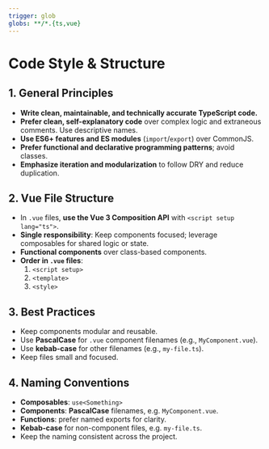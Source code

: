 ```yaml
---
trigger: glob
globs: **/*.{ts,vue}
---
```


# Code Style & Structure

## 1. General Principles

- **Write clean, maintainable, and technically accurate TypeScript code.**
- **Prefer clean, self-explanatory code** over complex logic and extraneous comments. Use descriptive names.
- **Use ES6+ features and ES modules** (`import`/`export`) over CommonJS.
- **Prefer functional and declarative programming patterns**; avoid classes.
- **Emphasize iteration and modularization** to follow DRY and reduce duplication.

## 2. Vue File Structure

- In `.vue` files, **use the Vue 3 Composition API** with `<script setup lang="ts">`.
- **Single responsibility**: Keep components focused; leverage composables for shared logic or state.
- **Functional components** over class-based components.
- **Order in `.vue` files**:
  1. `<script setup>`
  2. `<template>`
  3. `<style>`

## 3. Best Practices

- Keep components modular and reusable.
- Use **PascalCase** for `.vue` component filenames (e.g., `MyComponent.vue`).
- Use **kebab-case** for other filenames (e.g., `my-file.ts`).
- Keep files small and focused.

## 4. Naming Conventions

- **Composables**: `use<Something>`
- **Components**: **PascalCase** filenames, e.g. `MyComponent.vue`.
- **Functions**: prefer named exports for clarity.
- **Kebab-case** for non-component files, e.g. `my-file.ts`.
- Keep the naming consistent across the project.
